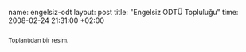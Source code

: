 name: engelsiz-odt
layout: post
title: "Engelsiz ODTÜ Topluluğu"
time: 2008-02-24 21:31:00 +02:00

<a href="http://1.bp.blogspot.com/_AZvuJ9kmERM/R8HHGlxD0vI/AAAAAAAAAiY/T1prOC-nC48/s1600-h/dscn9145.jpg"><img style="margin: 0px auto 10px; display: block; text-align: center; cursor: pointer;" src="http://1.bp.blogspot.com/_AZvuJ9kmERM/R8HHGlxD0vI/AAAAAAAAAiY/T1prOC-nC48/s400/dscn9145.jpg" alt="" id="BLOGGER_PHOTO_ID_5170632763229065970" border="0" /></a><span style="font-size:85%;">Toplantıdan bir resim.</span>
